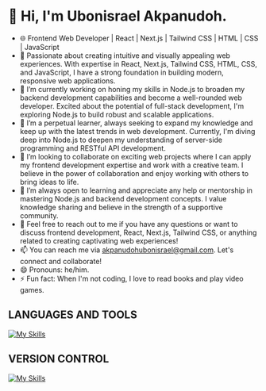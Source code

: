 # 👋 Hi, I'm Ubonisrael Akpanudoh.

- 🌐 Frontend Web Developer | React | Next.js | Tailwind CSS | HTML | CSS | JavaScript
- 🚀 Passionate about creating intuitive and visually appealing web experiences. With expertise in React, Next.js, Tailwind CSS, HTML, CSS, and JavaScript, I have a strong foundation in building modern, responsive web applications.
- 🔭 I’m currently working on honing my skills in Node.js to broaden my backend development capabilities and become a well-rounded web developer. Excited about the potential of full-stack development, I'm exploring Node.js to build robust and scalable applications.
- 🌱 I’m a perpetual learner, always seeking to expand my knowledge and keep up with the latest trends in web development. Currently, I'm diving deep into Node.js to deepen my understanding of server-side programming and RESTful API development.
- 👯 I’m looking to collaborate on exciting web projects where I can apply my frontend development expertise and work with a creative team. I believe in the power of collaboration and enjoy working with others to bring ideas to life.
- 🤔 I’m always open to learning and appreciate any help or mentorship in mastering Node.js and backend development concepts. I value knowledge sharing and believe in the strength of a supportive community.
- 💬 Feel free to reach out to me if you have any questions or want to discuss frontend development, React, Next.js, Tailwind CSS, or anything related to creating captivating web experiences!
- 📫 You can reach me via akpanudohubonisrael@gmail.com. Let's connect and collaborate!
- 😄 Pronouns: he/him.
- ⚡ Fun fact: When I'm not coding, I love to read books and play video games.

## LANGUAGES AND TOOLS
[![My Skills](https://skills.thijs.gg/icons?i=html,css,js,sass,tailwind,ts,react,nextjs,nodejs,firebase,vercel)](https://skills.thijs.gg)


## VERSION CONTROL
[![My Skills](https://skills.thijs.gg/icons?i=git,github,linux,vscode,atom)](https://skills.thijs.gg)

